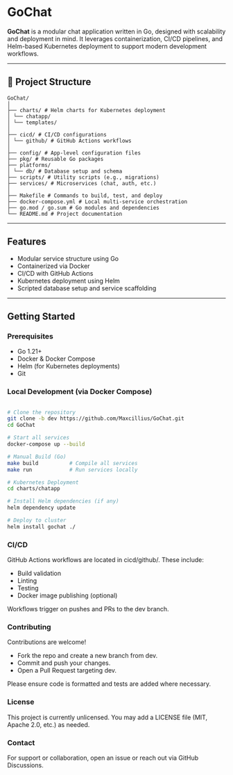 # GoChat

**GoChat** is a modular chat application written in Go, designed with scalability and deployment in mind. It leverages containerization, CI/CD pipelines, and Helm-based Kubernetes deployment to support modern development workflows.

---

## 📁 Project Structure

    GoChat/
    │
    ├── charts/ # Helm charts for Kubernetes deployment
    │ └── chatapp/
    │ └── templates/
    │
    ├── cicd/ # CI/CD configurations
    │ └── github/ # GitHub Actions workflows
    │
    ├── config/ # App-level configuration files
    ├── pkg/ # Reusable Go packages
    ├── platforms/
    │ └── db/ # Database setup and schema
    ├── scripts/ # Utility scripts (e.g., migrations)
    ├── services/ # Microservices (chat, auth, etc.)
    │
    ├── Makefile # Commands to build, test, and deploy
    ├── docker-compose.yml # Local multi-service orchestration
    ├── go.mod / go.sum # Go modules and dependencies
    └── README.md # Project documentation


---

## Features

- Modular service structure using Go
- Containerized via Docker
- CI/CD with GitHub Actions
- Kubernetes deployment using Helm
- Scripted database setup and service scaffolding

---

## Getting Started

### Prerequisites

- Go 1.21+
- Docker & Docker Compose
- Helm (for Kubernetes deployments)
- Git

### Local Development (via Docker Compose)

```bash

# Clone the repository
git clone -b dev https://github.com/Maxcillius/GoChat.git
cd GoChat

# Start all services
docker-compose up --build

# Manual Build (Go)
make build          # Compile all services
make run            # Run services locally

# Kubernetes Deployment
cd charts/chatapp

# Install Helm dependencies (if any)
helm dependency update

# Deploy to cluster
helm install gochat ./

```

### CI/CD

GitHub Actions workflows are located in cicd/github/. These include:

- Build validation
- Linting
- Testing
- Docker image publishing (optional)

Workflows trigger on pushes and PRs to the dev branch.

### Contributing

Contributions are welcome!

- Fork the repo and create a new branch from dev.
- Commit and push your changes.
- Open a Pull Request targeting dev.

Please ensure code is formatted and tests are added where necessary.

### License

This project is currently unlicensed. You may add a LICENSE file (MIT, Apache 2.0, etc.) as needed.

### Contact

For support or collaboration, open an issue or reach out via GitHub Discussions.